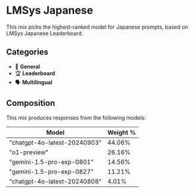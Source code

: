 # LMSys Japanese

This mix picks the highest-ranked model for Japanese prompts, based on LMSys Japanese Leaderboard.

## Categories

- 💬 **General**
- 🏆 **Leaderboard**
- 🗣️ **Multilingual**

## Composition

This mix produces responses from the following models:

| Model | Weight % |
|-------|----------|
| "chatgpt-4o-latest-20240903" | 44.06% |
| "o1-preview" | 26.16% |
| "gemini-1.5-pro-exp-0801" | 14.56% |
| "gemini-1.5-pro-exp-0827" | 11.21% |
| "chatgpt-4o-latest-20240808" | 4.01% |
